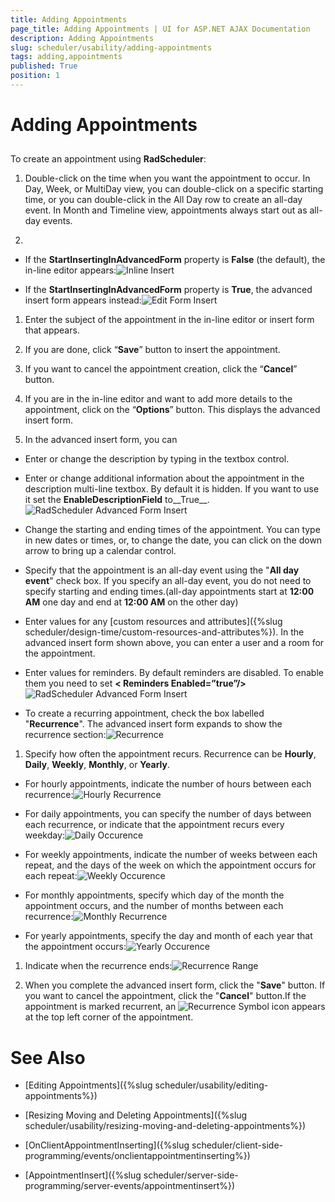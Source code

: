 ```yaml
---
title: Adding Appointments
page_title: Adding Appointments | UI for ASP.NET AJAX Documentation
description: Adding Appointments
slug: scheduler/usability/adding-appointments
tags: adding,appointments
published: True
position: 1
---
```


# Adding Appointments



## 

To create an appointment using __RadScheduler__:

1. Double-click on the time when you want the appointment to occur. In Day, Week, or MultiDay view, you can double-click on a specific starting time, or you can double-click in the All Day row to create an all-day event. In Month and Timeline view, appointments always start out as all-day events.

1. 

* If the __StartInsertingInAdvancedForm__ property is __False__ (the default), the in-line editor appears:![Inline Insert](images/scheduler_inlineinsert.png)

* If the __StartInsertingInAdvancedForm__ property is __True__, the advanced insert form appears instead:![Edit Form Insert](images/scheduler_editforminsert.png)

1. Enter the subject of the appointment in the in-line editor or insert form that appears.

1. If you are done, click “__Save__” button to insert the appointment.

1. If you want to cancel the appointment creation, click the “__Cancel__” button.

1. If you are in the in-line editor and want to add more details to the appointment, click on the “__Options__” button. This displays the advanced insert form.

1. In the advanced insert form, you can

* Enter or change the description by typing in the textbox control.

* Enter or change additional information about the appointment in the description multi-line textbox. By default it is hidden. If you want to use it set the __EnableDescriptionField__ to__True__.![RadScheduler Advanced Form Insert](images/scheduler_advancedforminsert1.png)

* Change the starting and ending times of the appointment. You can type in new dates or times, or, to change the date, you can click on the down arrow to bring up a calendar control.

* Specify that the appointment is an all-day event using the "__All day event__" check box. If you specify an all-day event, you do not need to specify starting and ending times.(all-day appointments start at __12:00 AM__ one day and end at __12:00 AM__ on the other day)

* Enter values for any [custom resources and attributes]({%slug scheduler/design-time/custom-resources-and-attributes%}). In the advanced insert form shown above, you can enter a user and a room for the appointment.

* Enter values for reminders. By default reminders are disabled. To enable them you need to set __< Reminders Enabled=”true”/>__![RadScheduler Advanced Form Insert](images/scheduler_advancedforminsert2.png)

* To create a recurring appointment, check the box labelled "__Recurrence__". The advanced insert form expands to show the recurrence section:![Recurrence](images/scheduler_recurrence.png)

1. Specify how often the appointment recurs. Recurrence can be __Hourly__, __Daily__, __Weekly__, __Monthly__, or __Yearly__.

* For hourly appointments, indicate the number of hours between each recurrence:![Hourly Recurrence](images/scheduler_hourlyrecurrence.png)

* For daily appointments, you can specify the number of days between each recurrence, or indicate that the appointment recurs every weekday:![Daily Occurence](images/scheduler_dailyoccurrence.png)

* For weekly appointments, indicate the number of weeks between each repeat, and the days of the week on which the appointment occurs for each repeat:![Weekly Occurence](images/scheduler_weeklyoccurrence.png)

* For monthly appointments, specify which day of the month the appointment occurs, and the number of months between each recurrence:![Monthly Recurrence](images/scheduler_monthlyrecurrence.png)

* For yearly appointments, specify the day and month of each year that the appointment occurs:![Yearly Occurence](images/scheduler_yearlyoccurrence.png)

1. Indicate when the recurrence ends:![Recurrence Range](images/scheduler_recurrencerange.png)

1. When you complete the advanced insert form, click the "__Save__" button. If you want to cancel the appointment, click the "__Cancel__" button.If the appointment is marked recurrent, an ![Recurrence Symbol](images/scheduler_recurrencesymbol.png) icon appears at the top left corner of the appointment.

# See Also
 
 * [Editing Appointments]({%slug scheduler/usability/editing-appointments%})

 * [Resizing Moving and Deleting Appointments]({%slug scheduler/usability/resizing-moving-and-deleting-appointments%})

 * [OnClientAppointmentInserting]({%slug scheduler/client-side-programming/events/onclientappointmentinserting%})

 * [AppointmentInsert]({%slug scheduler/server-side-programming/server-events/appointmentinsert%})
